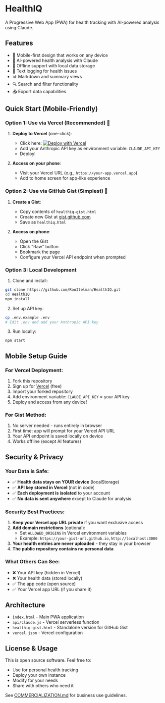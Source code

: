 # HealthIQ

A Progressive Web App (PWA) for health tracking with AI-powered analysis using Claude.

## Features

- 📱 Mobile-first design that works on any device
- 🤖 AI-powered health analysis with Claude
- 💾 Offline support with local data storage
- 📝 Text logging for health issues
- 📊 Markdown and summary views
- 🔍 Search and filter functionality
- 📤 Export data capabilities

## Quick Start (Mobile-Friendly)

### Option 1: Use via Vercel (Recommended) 🚀

1. **Deploy to Vercel** (one-click):
   - Click here: [![Deploy with Vercel](https://vercel.com/button)](https://vercel.com/new/clone?repository-url=https://github.com/RonItelman/HealthIQ)
   - Add your Anthropic API key as environment variable: `CLAUDE_API_KEY`
   - Deploy!

2. **Access on your phone**:
   - Visit your Vercel URL (e.g., `https://your-app.vercel.app`)
   - Add to home screen for app-like experience

### Option 2: Use via GitHub Gist (Simplest) 📱

1. **Create a Gist**:
   - Copy contents of `healthiq-gist.html`
   - Create new Gist at [gist.github.com](https://gist.github.com)
   - Save as `healthiq.html`

2. **Access on phone**:
   - Open the Gist
   - Click "Raw" button
   - Bookmark the page
   - Configure your Vercel API endpoint when prompted

### Option 3: Local Development

1. Clone and install:
```bash
git clone https://github.com/RonItelman/HealthIQ.git
cd HealthIQ
npm install
```

2. Set up API key:
```bash
cp .env.example .env
# Edit .env and add your Anthropic API key
```

3. Run locally:
```bash
npm start
```

## Mobile Setup Guide

### For Vercel Deployment:
1. Fork this repository
2. Sign up for [Vercel](https://vercel.com) (free)
3. Import your forked repository
4. Add environment variable: `CLAUDE_API_KEY` = your API key
5. Deploy and access from any device!

### For Gist Method:
1. No server needed - runs entirely in browser
2. First time: app will prompt for your Vercel API URL
3. Your API endpoint is saved locally on device
4. Works offline (except AI features)

## Security & Privacy

### Your Data is Safe:
- ✅ **Health data stays on YOUR device** (localStorage)
- ✅ **API key stored in Vercel** (not in code)
- ✅ **Each deployment is isolated** to your account
- ✅ **No data is sent anywhere** except to Claude for analysis

### Security Best Practices:
1. **Keep your Vercel app URL private** if you want exclusive access
2. **Add domain restrictions** (optional):
   - Set `ALLOWED_ORIGINS` in Vercel environment variables
   - Example: `https://your-gist-url.github.io,http://localhost:3000`
3. **Your health entries are never uploaded** - they stay in your browser
4. **The public repository contains no personal data**

### What Others Can See:
- ❌ Your API key (hidden in Vercel)
- ❌ Your health data (stored locally)  
- ✅ The app code (open source)
- ✅ Your Vercel app URL (if you share it)

## Architecture

- `index.html` - Main PWA application
- `api/claude.js` - Vercel serverless function
- `healthiq-gist.html` - Standalone version for GitHub Gist
- `vercel.json` - Vercel configuration

## License & Usage

This is open source software. Feel free to:
- Use for personal health tracking
- Deploy your own instance
- Modify for your needs
- Share with others who need it

See [COMMERCIALIZATION.md](COMMERCIALIZATION.md) for business use guidelines.
